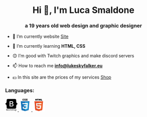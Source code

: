 <h1 align="center">Hi 👋, I'm Luca Smaldone</h1>
<h3 align="center">a 19 years old web design and graphic designer</h3>

- 🔭 I’m currently website [Site](https://lukeskyfalker.eu)

- 🌱 I’m currently learning **HTML, CSS**

- 😊 I’m good with Twitch graphics and make discord servers

- 📫 How to reach me **info@lukeskyfalker.eu**

- 💵 In this site are the prices of my services [Shop](https://bit.ly/SHOP-LUKE)

<h3 align="left">Languages:</h3>
<p align="left"> <a href="https://getbootstrap.com" target="_blank" rel="noreferrer"> <img src="https://raw.githubusercontent.com/devicons/devicon/master/icons/bootstrap/bootstrap-plain-wordmark.svg" alt="bootstrap" width="40" height="40"/> </a> </a> <a href="https://www.w3schools.com/css/" target="_blank" rel="noreferrer"> <img src="https://raw.githubusercontent.com/devicons/devicon/master/icons/css3/css3-original-wordmark.svg" alt="css3" width="40" height="40"/> </a> <a href="https://www.w3.org/html/" target="_blank" rel="noreferrer"> <img src="https://raw.githubusercontent.com/devicons/devicon/master/icons/html5/html5-original-wordmark.svg" alt="html5" width="40" height="40"/> </a>
